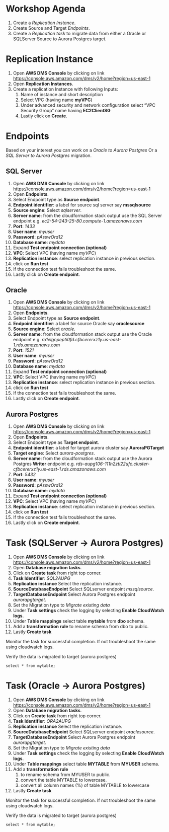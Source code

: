# Workshop Agenda

1. Create a *Replication Instance*.
2. Create Source and Target *Endpoints*.
3. Create a *Replication task* to migrate data from either a Oracle or SQLServer Source to Aurora Postgres target.


# Replication Instance
1. Open **AWS DMS Console** by clicking on link https://console.aws.amazon.com/dms/v2/home?region=us-east-1
2. Open **Replication Instances**.
3. Create a replication Instance with following Inputs:
    1. Name of instance and short description
    2. Select VPC (having name **myVPC**)
    3. Under advanced security and network configuration select “VPC Security Group” name having **EC2ClientSG**
    4. Lastly click on **Create**.

# Endpoints
Based on your interest you can work on a *Oracle to Aurora Postgres* Or a *SQL Server to Aurora Postgres* migration.

## SQL Server
1. Open **AWS DMS Console** by clicking on link https://console.aws.amazon.com/dms/v2/home?region=us-east-1
2. Open **Endpoints**.
3. Select Endpoint type as **Source endpoint**.
4. **Endpoint identifier**: a label for source sql server say **mssqlsource**
5. **Source engine**: Select *sqlserver*.
6. **Server name**: from the cloudformation stack output use the SQL Server endpoint e.g. *ec2-54-243-25-80.compute-1.amazonaws.com*
7. **Port**: *1433*
8. **User name**: *myuser*
9. **Password**: *pAsswOrd12*
10. **Database name**: *mydata*
11. Expand **Test endpoint connection (optional)**
12. **VPC**: Select VPC (having name *myVPC*)
13. **Replication instance**: select replication instance in previous section.
14. click on **Run test**
15. If the connection test fails troubleshoot the same.
16. Lastly click on **Create endpoint**.


## Oracle
1. Open **AWS DMS Console** by clicking on link https://console.aws.amazon.com/dms/v2/home?region=us-east-1
2. Open **Endpoints**.
3. Select Endpoint type as **Source endpoint**.
4. **Endpoint identifier**: a label for source Oracle  say **oraclesource**
5. **Source engine**: Select *oracle*.
6. **Server name**: from the cloudformation stack output use the Oracle endpoint e.g. *ro1elgnpepti0fd.cfbcererxz1y.us-east-1.rds.amazonaws.com*
7. **Port**: *1521*
8. **User name**: *myuser*
9. **Password**: *pAsswOrd12*
10. **Database name**: *mydata*
11. Expand **Test endpoint connection (optional)**
12. **VPC**: Select VPC (having name *myVPC*)
13. **Replication instance**: select replication instance in previous section.
14. click on **Run test**
15. If the connection test fails troubleshoot the same.
16. Lastly click on **Create endpoint**.


## Aurora Postgres
1. Open **AWS DMS Console** by clicking on link https://console.aws.amazon.com/dms/v2/home?region=us-east-1
2. Open **Endpoints**.
3. Select Endpoint type as **Target endpoint**.
4. **Endpoint identifier**: a label for target aurora cluster say **AuroraPGTarget**
5. **Target engine**: Select *aurora-postgres*.
6. **Server name**: from the cloudformation stack output use the Aurora Postgres **Writer** endpoint e.g. *rds-aupg106-111h2zti22ufc.cluster-cfbcererxz1y.us-east-1.rds.amazonaws.com*
7. **Port**: *5432*
8. **User name**: *myuser*
9. **Password**: *pAsswOrd12*
10. **Database name**: *mydata*
11. Expand **Test endpoint connection (optional)**
12. **VPC**: Select VPC (having name *myVPC*)
13. **Replication instance**: select replication instance in previous section.
14. click on **Run test**
15. If the connection test fails troubleshoot the same.
16. Lastly click on **Create endpoint**.


# Task (SQLServer -> Aurora Postgres)
1. Open **AWS DMS Console** by clicking on link https://console.aws.amazon.com/dms/v2/home?region=us-east-1
2. Open **Database migration tasks**.
3. Click on **Create task** from right top corner.
4. **Task Identifier**: *SQL2AUPG*
5. **Replication instance** Select the replication instance.
6. **SourceDatabaseEndpoint** Select SQLserver endpoint *mssqlsource*.
7. **TargetDatabaseEndpoint** Select Aurora Postgres endpoint *aurorapgtarget*.
8. Set the Migration type to *Migrate existing data*
9. Under **Task settings** check the logging by selecting **Enable CloudWatch logs**.
10. Under **Table mappings** select table **mytable** from **dbo** schema.
11. Add a **transformation rule** to rename schema from dbo to public.
12. Lastly **Create task**

Monitor the task for successful completion. If not troubleshoot the same using cloudwatch logs.

Verify the data is migrated to target (aurora postgres)
```
select * from mytable;
```
# Task (Oracle -> Aurora Postgres)
1. Open **AWS DMS Console** by clicking on link https://console.aws.amazon.com/dms/v2/home?region=us-east-1
2. Open **Database migration tasks**.
3. Click on **Create task** from right top corner.
4. **Task Identifier**: *ORA2AUPG*
5. **Replication instance** Select the replication instance.
6. **SourceDatabaseEndpoint** Select SQLserver endpoint *oraclesource*.
7. **TargetDatabaseEndpoint** Select Aurora Postgres endpoint *aurorapgtarget*.
8. Set the Migration type to *Migrate existing data*
9. Under **Task settings** check the logging by selecting **Enable CloudWatch logs**.
10. Under **Table mappings** select table **MYTABLE** from **MYUSER** schema.
11. Add a **transformation rule**
    1. to rename schema from MYUSER to public.
    2. convert the table MYTABLE to lowercase.
    3. convert all column names (%) of table MYTABLE to lowercase
12. Lastly **Create task**

Monitor the task for successful completion. If not troubleshoot the same using cloudwatch logs.

Verify the data is migrated to target (aurora postgres)
```
select * from mytable;
```
